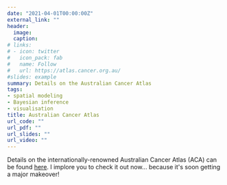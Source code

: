 ```yaml
---
date: "2021-04-01T00:00:00Z"
external_link: ""
header: 
  image: 
  caption: 
# links:
# - icon: twitter
#   icon_pack: fab
#   name: Follow
#   url: https://atlas.cancer.org.au/
#slides: example
summary: Details on the Australian Cancer Atlas
tags:
- spatial modeling
- Bayesian inference
- visualisation
title: Australian Cancer Atlas 
url_code: ""
url_pdf: ""
url_slides: ""
url_video: ""
---
```



Details on the internationally-renowned Australian Cancer Atlas (ACA) can be found [here](https://atlas.cancer.org.au/). I implore you to check it out now... because it's soon getting a major makeover! 
  

<!--{{% staticref "uploads/brag_20221116.pdf" %}}Slides{{% /staticref %}} for my BRAG talk on the topic can be found here.-->
